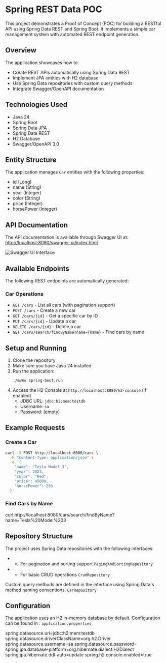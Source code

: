 # Spring REST Data POC

This project demonstrates a Proof of Concept (POC) for building a RESTful API using Spring Data REST and Spring Boot. It implements a simple car management system with automated REST endpoint generation.

## Overview

The application showcases how to:
- Create REST APIs automatically using Spring Data REST
- Implement JPA entities with H2 database
- Use Spring Data repositories with custom query methods
- Integrate Swagger/OpenAPI documentation

## Technologies Used

- Java 24
- Spring Boot
- Spring Data JPA
- Spring Data REST
- H2 Database
- Swagger/OpenAPI 3.0

## Entity Structure

The application manages `Car` entities with the following properties:
- id (Long)
- name (String)
- year (Integer)
- color (String)
- price (Integer)
- horsePower (Integer)

## API Documentation

The API documentation is available through Swagger UI at:
[http://localhost:8080/swagger-ui/index.html](http://localhost:8080/swagger-ui/index.html)


![Swagger UI Interface](screenshots/swagger-ui.png)

## Available Endpoints

The following REST endpoints are automatically generated:

### Car Operations
- `GET /cars` - List all cars (with pagination support)
- `POST /cars` - Create a new car
- `GET /cars/{id}` - Get a specific car by ID
- `PUT /cars/{id}` - Update a car
- `DELETE /cars/{id}` - Delete a car
- `GET /cars/search/findByName?name={name}` - Find cars by name

## Setup and Running

1. Clone the repository
2. Make sure you have Java 24 installed
3. Run the application:
   ```bash
   ./mvnw spring-boot:run
   ```
4. Access the H2 Console at `http://localhost:8080/h2-console` (if enabled)
    - JDBC URL: `jdbc:h2:mem:testdb`
    - Username: `sa`
    - Password: (empty)

## Example Requests

### Create a Car
```bash
curl -X POST http://localhost:8080/cars \
  -H "Content-Type: application/json" \
  -d '{
    "name": "Tesla Model 3",
    "year": 2023,
    "color": "Red",
    "price": 45000,
    "horsePower": 283
  }'
```

### Find Cars by Name
curl http://localhost:8080/cars/search/findByName?name=Tesla%20Model%203

## Repository Structure
The project uses Spring Data repositories with the following interfaces:
- - For pagination and sorting support `PagingAndSortingRepository`
- - For basic CRUD operations `CrudRepository`

Custom query methods are defined in the interface using Spring Data's method naming conventions. `CarRepository`
## Configuration
The application uses an H2 in-memory database by default. Configuration can be found in : `application.properties`

spring.datasource.url=jdbc:h2:mem:testdb
spring.datasource.driverClassName=org.h2.Driver
spring.datasource.username=sa
spring.datasource.password=
spring.jpa.database-platform=org.hibernate.dialect.H2Dialect
spring.jpa.hibernate.ddl-auto=update
spring.h2.console.enabled=true


